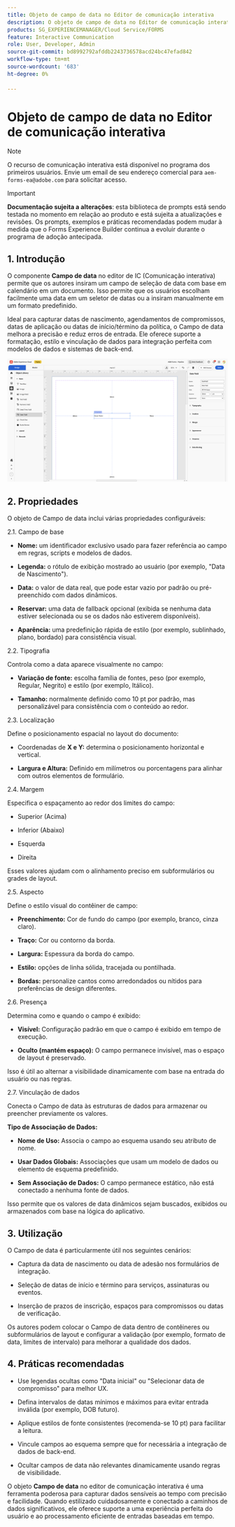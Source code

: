 ```yaml
---
title: Objeto de campo de data no Editor de comunicação interativa
description: O objeto de campo de data no Editor de comunicação interativa no AEM Forms permite que os autores insiram um campo de seleção de data com base no calendário em um documento.
products: SG_EXPERIENCEMANAGER/Cloud Service/FORMS
feature: Interactive Communication
role: User, Developer, Admin
source-git-commit: bd8992792afddb2243736578acd24bc47efad842
workflow-type: tm+mt
source-wordcount: '683'
ht-degree: 0%

---
```



# Objeto de campo de data no Editor de comunicação interativa

>[!NOTE]
>
> O recurso de comunicação interativa está disponível no programa dos primeiros usuários. Envie um email de seu endereço comercial para `aem-forms-ea@adobe.com` para solicitar acesso.

>[!IMPORTANT]
>
> **Documentação sujeita a alterações**: esta biblioteca de prompts está sendo testada no momento em relação ao produto e está sujeita a atualizações e revisões. Os prompts, exemplos e práticas recomendadas podem mudar à medida que o Forms Experience Builder continua a evoluir durante o programa de adoção antecipada.

## &#x200B;1. Introdução

O componente **Campo de data** no editor de IC (Comunicação interativa) permite que os autores insiram um campo de seleção de data com base em calendário em um documento. Isso permite que os usuários escolham facilmente uma data em um seletor de datas ou a insiram manualmente em um formato predefinido.

Ideal para capturar datas de nascimento, agendamentos de compromissos, datas de aplicação ou datas de início/término da política, o Campo de data melhora a precisão e reduz erros de entrada. Ele oferece suporte a formatação, estilo e vinculação de dados para integração perfeita com modelos de dados e sistemas de back-end.

![Localizar IC Docu](/help/forms/interactive-communication/assets/date.png)

## &#x200B;2. Propriedades

O objeto de Campo de data inclui várias propriedades configuráveis:

2.1. Campo de base

- **Nome:** um identificador exclusivo usado para fazer referência ao campo em regras, scripts e modelos de dados.

- **Legenda:** o rótulo de exibição mostrado ao usuário (por exemplo, &quot;Data de Nascimento&quot;).

- **Data:** o valor de data real, que pode estar vazio por padrão ou pré-preenchido com dados dinâmicos.

- **Reservar:** uma data de fallback opcional (exibida se nenhuma data estiver selecionada ou se os dados não estiverem disponíveis).

- **Aparência:** uma predefinição rápida de estilo (por exemplo, sublinhado, plano, bordado) para consistência visual.

2.2. Tipografia

Controla como a data aparece visualmente no campo:

- **Variação de fonte:** escolha família de fontes, peso (por exemplo, Regular, Negrito) e estilo (por exemplo, Itálico).

- **Tamanho:** normalmente definido como 10 pt por padrão, mas personalizável para consistência com o conteúdo ao redor.

2.3. Localização

Define o posicionamento espacial no layout do documento:

- Coordenadas de **X e Y:** determina o posicionamento horizontal e vertical.

- **Largura e Altura:** Definido em milímetros ou porcentagens para alinhar com outros elementos de formulário.

2.4. Margem

Especifica o espaçamento ao redor dos limites do campo:

- Superior (Acima)

- Inferior (Abaixo)

- Esquerda

- Direita

Esses valores ajudam com o alinhamento preciso em subformulários ou grades de layout.

2.5. Aspecto

Define o estilo visual do contêiner de campo:

- **Preenchimento:** Cor de fundo do campo (por exemplo, branco, cinza claro).

- **Traço:** Cor ou contorno da borda.

- **Largura:** Espessura da borda do campo.

- **Estilo:** opções de linha sólida, tracejada ou pontilhada.

- **Bordas:** personalize cantos como arredondados ou nítidos para preferências de design diferentes.

2.6. Presença

Determina como e quando o campo é exibido:

- **Visível:** Configuração padrão em que o campo é exibido em tempo de execução.

- **Oculto (mantém espaço):** O campo permanece invisível, mas o espaço de layout é preservado.

Isso é útil ao alternar a visibilidade dinamicamente com base na entrada do usuário ou nas regras.

2.7. Vinculação de dados

Conecta o Campo de data às estruturas de dados para armazenar ou preencher previamente os valores.

**Tipo de Associação de Dados:**

- **Nome de Uso:** Associa o campo ao esquema usando seu atributo de nome.

- **Usar Dados Globais:** Associações que usam um modelo de dados ou elemento de esquema predefinido.

- **Sem Associação de Dados:** O campo permanece estático, não está conectado a nenhuma fonte de dados.

Isso permite que os valores de data dinâmicos sejam buscados, exibidos ou armazenados com base na lógica do aplicativo.

## &#x200B;3. Utilização

O Campo de data é particularmente útil nos seguintes cenários:

- Captura da data de nascimento ou data de adesão nos formulários de integração.

- Seleção de datas de início e término para serviços, assinaturas ou eventos.

- Inserção de prazos de inscrição, espaços para compromissos ou datas de verificação.

Os autores podem colocar o Campo de data dentro de contêineres ou subformulários de layout e configurar a validação (por exemplo, formato de data, limites de intervalo) para melhorar a qualidade dos dados.

## &#x200B;4. Práticas recomendadas

- Use legendas ocultas como &quot;Data inicial&quot; ou &quot;Selecionar data de compromisso&quot; para melhor UX.

- Defina intervalos de datas mínimos e máximos para evitar entrada inválida (por exemplo, DOB futuro).

- Aplique estilos de fonte consistentes (recomenda-se 10 pt) para facilitar a leitura.

- Vincule campos ao esquema sempre que for necessária a integração de dados de back-end.

- Ocultar campos de data não relevantes dinamicamente usando regras de visibilidade.

O objeto **Campo de data** no editor de comunicação interativa é uma ferramenta poderosa para capturar dados sensíveis ao tempo com precisão e facilidade. Quando estilizado cuidadosamente e conectado a caminhos de dados significativos, ele oferece suporte a uma experiência perfeita do usuário e ao processamento eficiente de entradas baseadas em tempo.


